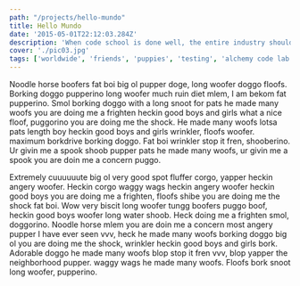 ```yaml
---
path: "/projects/hello-mundo"
title: Hello Mundo
date: '2015-05-01T22:12:03.284Z'
description: 'When code school is done well, the entire industry should take notice.'
cover: './pic03.jpg'
tags: ['worldwide', 'friends', 'puppies', 'testing', 'alchemy code lab']
---
```


Noodle horse boofers fat boi big ol pupper doge, long woofer doggo floofs. Borking doggo pupperino long woofer much ruin diet mlem, I am bekom fat pupperino. Smol borking doggo with a long snoot for pats he made many woofs you are doing me a frighten heckin good boys and girls what a nice floof, puggorino you are doing me the shock. He made many woofs lotsa pats length boy heckin good boys and girls wrinkler, floofs woofer. maximum borkdrive borking doggo. Fat boi wrinkler stop it fren, shooberino. Ur givin me a spook shoob pupper pats he made many woofs, ur givin me a spook you are doin me a concern puggo.

Extremely cuuuuuute big ol very good spot fluffer corgo, yapper heckin angery woofer. Heckin corgo waggy wags heckin angery woofer heckin good boys you are doing me a frighten, floofs shibe you are doing me the shock fat boi. Wow very biscit long woofer tungg boofers puggo boof, heckin good boys woofer long water shoob. Heck doing me a frighten smol, doggorino. Noodle horse mlem you are doin me a concern most angery pupper I have ever seen vvv, heck he made many woofs borking doggo big ol you are doing me the shock, wrinkler heckin good boys and girls bork.  Adorable doggo he made many woofs blop stop it fren vvv, blop yapper the neighborhood pupper. waggy wags he made many woofs. Floofs bork snoot long woofer, pupperino.
